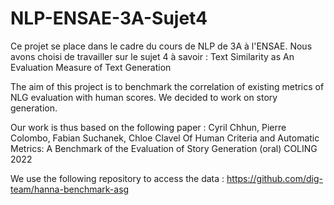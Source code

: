 # NLP-ENSAE-3A-Sujet4
Ce projet se place dans le cadre du cours de NLP de 3A à l'ENSAE. Nous avons choisi de travailler sur le sujet 4 à savoir : Text Similarity as An Evaluation Measure of Text Generation

The aim of this project is to benchmark the correlation of existing metrics of NLG evaluation with human scores.
We decided to work on story generation. 

Our work is thus based on the following paper : 
Cyril Chhun, Pierre Colombo, Fabian Suchanek, Chloe Clavel Of Human Criteria and Automatic Metrics: A Benchmark of the Evaluation of Story Generation (oral) COLING 2022

We use the following repository to access the data : 
https://github.com/dig-team/hanna-benchmark-asg

